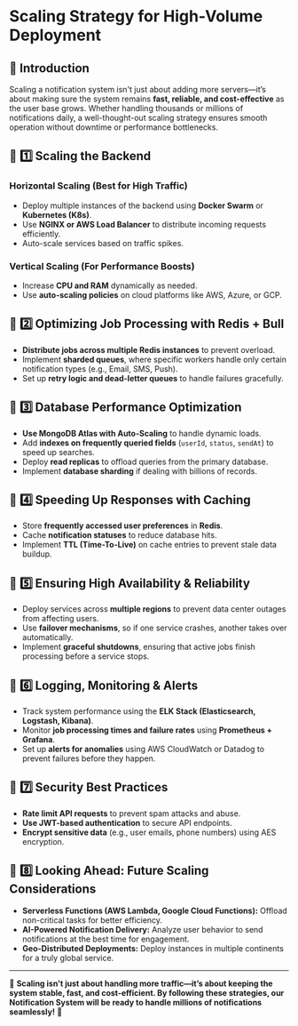 # Scaling Strategy for High-Volume Deployment

## 🚀 Introduction

Scaling a notification system isn't just about adding more servers—it’s about making sure the system remains **fast, reliable, and cost-effective** as the user base grows. Whether handling thousands or millions of notifications daily, a well-thought-out scaling strategy ensures smooth operation without downtime or performance bottlenecks.

## 📌 1️⃣ Scaling the Backend

### **Horizontal Scaling (Best for High Traffic)**

- Deploy multiple instances of the backend using **Docker Swarm** or **Kubernetes (K8s)**.
- Use **NGINX or AWS Load Balancer** to distribute incoming requests efficiently.
- Auto-scale services based on traffic spikes.

### **Vertical Scaling (For Performance Boosts)**

- Increase **CPU and RAM** dynamically as needed.
- Use **auto-scaling policies** on cloud platforms like AWS, Azure, or GCP.

## 📌 2️⃣ Optimizing Job Processing with Redis + Bull

- **Distribute jobs across multiple Redis instances** to prevent overload.
- Implement **sharded queues**, where specific workers handle only certain notification types (e.g., Email, SMS, Push).
- Set up **retry logic and dead-letter queues** to handle failures gracefully.

## 📌 3️⃣ Database Performance Optimization

- **Use MongoDB Atlas with Auto-Scaling** to handle dynamic loads.
- Add **indexes on frequently queried fields** (`userId`, `status`, `sendAt`) to speed up searches.
- Deploy **read replicas** to offload queries from the primary database.
- Implement **database sharding** if dealing with billions of records.

## 📌 4️⃣ Speeding Up Responses with Caching

- Store **frequently accessed user preferences** in **Redis**.
- Cache **notification statuses** to reduce database hits.
- Implement **TTL (Time-To-Live)** on cache entries to prevent stale data buildup.

## 📌 5️⃣ Ensuring High Availability & Reliability

- Deploy services across **multiple regions** to prevent data center outages from affecting users.
- Use **failover mechanisms**, so if one service crashes, another takes over automatically.
- Implement **graceful shutdowns**, ensuring that active jobs finish processing before a service stops.

## 📌 6️⃣ Logging, Monitoring & Alerts

- Track system performance using the **ELK Stack (Elasticsearch, Logstash, Kibana)**.
- Monitor **job processing times and failure rates** using **Prometheus + Grafana**.
- Set up **alerts for anomalies** using AWS CloudWatch or Datadog to prevent failures before they happen.

## 📌 7️⃣ Security Best Practices

- **Rate limit API requests** to prevent spam attacks and abuse.
- **Use JWT-based authentication** to secure API endpoints.
- **Encrypt sensitive data** (e.g., user emails, phone numbers) using AES encryption.

## 📌 8️⃣ Looking Ahead: Future Scaling Considerations

- **Serverless Functions (AWS Lambda, Google Cloud Functions):** Offload non-critical tasks for better efficiency.
- **AI-Powered Notification Delivery:** Analyze user behavior to send notifications at the best time for engagement.
- **Geo-Distributed Deployments:** Deploy instances in multiple continents for a truly global service.

---

🎯 **Scaling isn't just about handling more traffic—it’s about keeping the system stable, fast, and cost-efficient. By following these strategies, our Notification System will be ready to handle millions of notifications seamlessly!** 🚀
